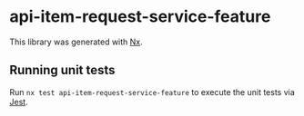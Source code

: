 # api-item-request-service-feature

This library was generated with [Nx](https://nx.dev).

## Running unit tests

Run `nx test api-item-request-service-feature` to execute the unit tests via [Jest](https://jestjs.io).
